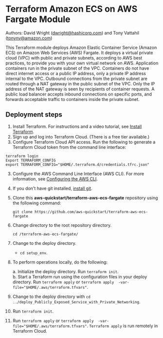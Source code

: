 # Terraform Amazon ECS on AWS Fargate Module

Authors: David Wright (dwright@hashicorp.com) and Tony Vattahil (tonynv@amazon.com)

This Terraform module deploys Amazon Elastic Container Service (Amazon ECS) on Amazon Web Services (AWS) Fargate. It deploys a virtual private cloud (VPC) with public and private subnets, according to AWS best practices, to provide you with your own virtual network on AWS. Application containers run in the private subnet of the VPC. Containers do not have direct internet access or a public IP address, only a private IP address internal to the VPC. Outbound connections from the private subnet are routed through a NAT gateway in the public subnet of the VPC. Only the IP address of the NAT gateway is seen by recipients of container requests. A public load balancer accepts inbound connections on specific ports, and forwards acceptable traffic to containers inside the private subnet.

## Deployment steps

1. Install Terraform. For instructions and a video tutorial, see [Install Terraform](https://learn.hashicorp.com/tutorials/terraform/install-cli). 
2. Sign up and log into Terraform Cloud. (There is a free tier available.)
3. Configure Terraform Cloud API access. Run the following to generate a Terraform Cloud token from the command line interface:
```
terraform login
Export TERRAFORM_CONFIG
export TERRAFORM_CONFIG="$HOME/.terraform.d/credentials.tfrc.json"
```

3. Configure the AWS Command Line Interface (AWS CLI). For more information, see [Configuring the AWS CLI](https://doc.aws.amazon.com/cli/latest/userguide/cli-chap-configure.html).
4. If you don't have git installed, [install git](https://git-scm.com/book/en/v2/Getting-Started-Installing-Git). 
5. Clone this **aws-quickstart/terraform-aws-ecs-fargate** repository using the following command:

   `git clone https://github.com/aws-quickstart/terraform-aws-ecs-fargate`

6. Change directory to the root repository directory.

   `cd /terraform-aws-ecs-fargate/`

7. Change to the deploy directory.

   - `cd setup_env`. 

8. To perform operations locally, do the following: 
   
   a. Initialize the deploy directory. Run `terraform init`.  
   b. Start a Terraform run using the configuration files in your deploy directory. Run `terraform apply` or `terraform apply  -var-file="$HOME/.aws/terraform.tfvars"`.
 
9. Change to the deploy directory with `cd ../deploy_Publicly_Exposed_Service_with_Private_Networking`.
10. Run `terraform init`.
11. Run `terraform apply` or `terraform apply  -var-file="$HOME/.aws/terraform.tfvars"`. `Terraform apply` is run remotely in Terraform Cloud.
